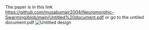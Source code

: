 The paper is in this link https://github.com/musabumair2004/Neuromorphic-Swarming/blob/main/Untitled%20document.pdf
or go to the untiled document.pdf
![Untitled design](https://github.com/user-attachments/assets/088e5a5f-3b8c-4467-8387-f4ae3b49fc5c)
